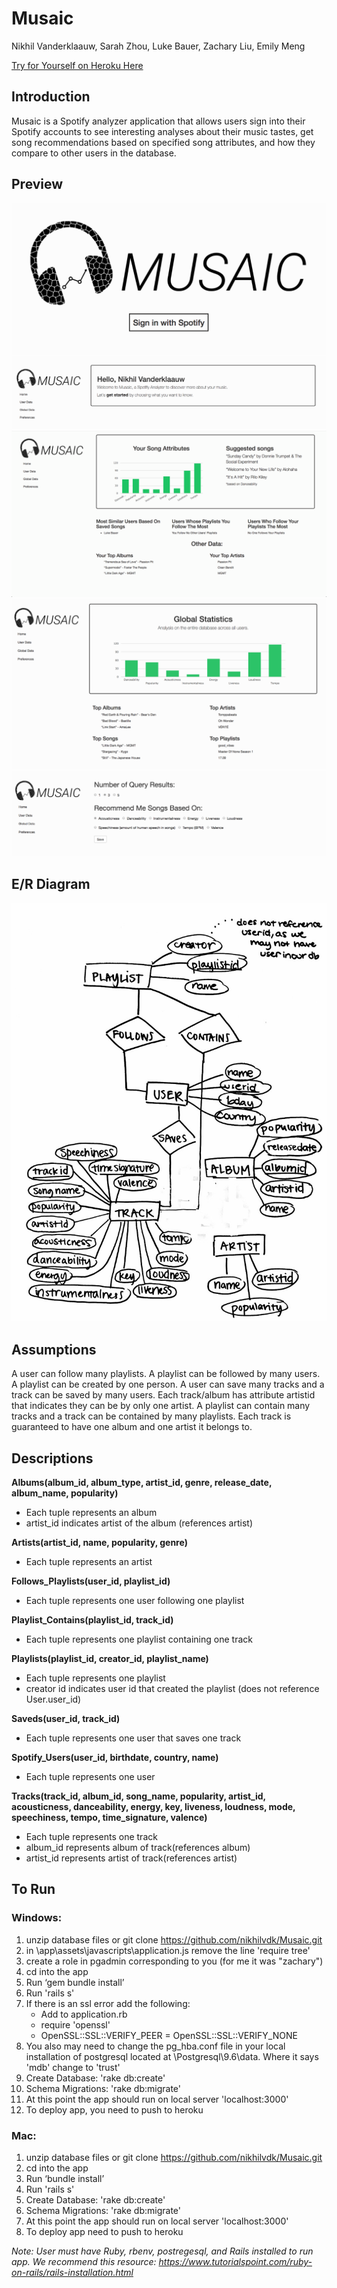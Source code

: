 Musaic
=====================
Nikhil Vanderklaauw, Sarah Zhou, Luke Bauer, Zachary Liu, Emily Meng

[Try for Yourself on Heroku Here](https://sleepy-fjord-10699.herokuapp.com/ "Heroku Link")

## Introduction

Musaic is a Spotify analyzer application that allows users sign into their Spotify accounts to see interesting analyses about their music tastes, get song recommendations based on specified song attributes, and how they compare to other users in the database.

## Preview
![picture](img/signin.png)
![picture](img/name.png)
![picture](img/user.png)
![picture](img/global.png)
![picture](img/preferences.png)

## E/R Diagram
![picture](img/erdiagram.png)

## Assumptions

A user can follow many playlists. A playlist can be followed by many users. A playlist can be created by one person. A user can save many tracks and a track can be saved by many users. Each track/album has attribute artistid that indicates they can be by only one artist. A playlist can contain many tracks and a track can be contained by many playlists. Each track is guaranteed to have one album and one artist it belongs to. 

## Descriptions

**Albums(album_id, album_type, artist_id, genre, release_date, album_name, popularity)**

* Each tuple represents an album
* artist_id indicates artist of the album (references artist)
 
**Artists(artist_id, name, popularity, genre)**

* Each tuple represents an artist 

**Follows_Playlists(user_id, playlist_id)**

* Each tuple represents one user following one playlist

**Playlist_Contains(playlist_id, track_id)**

* Each tuple represents one playlist containing one track 

**Playlists(playlist_id, creator_id, playlist_name)**

* Each tuple represents one playlist
* creator id indicates user id that created the playlist (does not reference User.user_id)

**Saveds(user_id, track_id)**

* Each tuple represents one user that saves one track
 
**Spotify_Users(user_id, birthdate, country, name)**

* Each tuple represents one user


**Tracks(track_id, album_id, song_name, popularity, artist_id, acousticness, danceability, energy, key, liveness, loudness, mode, speechiness, tempo, time_signature, valence)**

* Each tuple represents one track
* album_id represents album of track(references album)
* artist_id represents artist of track(references artist)


## To Run

### Windows:

1. unzip database files or git clone https://github.com/nikhilvdk/Musaic.git
2. in \app\assets\javascripts\application.js remove the line 'require tree'
3. create a role in pgadmin corresponding to you (for me it was "zachary")
4. cd into the app
5. Run ‘gem bundle install’
6. Run 'rails s'
7. If there is an ssl error add the following:
	* Add to application.rb 
	* require 'openssl'
	* OpenSSL::SSL::VERIFY_PEER = OpenSSL::SSL::VERIFY_NONE
8. You also may need to change the pg_hba.conf file in your local installation of postgresql located at  \Postgresql\9.6\data. Where it says 'mdb' change to 'trust' 
9. Create Database: 'rake db:create'
10. Schema Migrations: 'rake db:migrate'
11. At this point the app should run on local server 'localhost:3000'
12. To deploy app, you need to push to heroku

### Mac:

1. unzip database files or git clone https://github.com/nikhilvdk/Musaic.git
2. cd into the app
3. Run ‘bundle install’
4. Run 'rails s'
5. Create Database: 'rake db:create'
6. Schema Migrations: 'rake db:migrate'
7. At this point the app should run on local server 'localhost:3000'
8. To deploy app need to push to heroku



*Note: User must have Ruby, rbenv, postregesql, and Rails installed to run app. We recommend this resource: https://www.tutorialspoint.com/ruby-on-rails/rails-installation.html*



